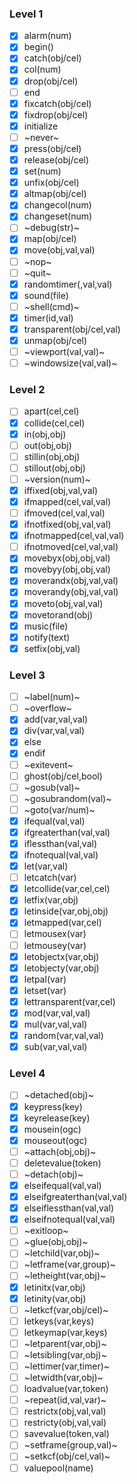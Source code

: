 ### Level 1
- [x] alarm(num)
- [x] begin()
- [x] catch(obj/cel)
- [x] col(num)
- [x] drop(obj/cel)
- [ ] end
- [x] fixcatch(obj/cel)
- [x] fixdrop(obj/cel)
- [x] initialize
- [ ] ~never~
- [x] press(obj/cel)
- [x] release(obj/cel)
- [x] set(num)
- [x] unfix(obj/cel)
- [x] altmap(obj/cel)
- [x] changecol(num)
- [x] changeset(num)
- [ ] ~debug(str)~
- [x] map(obj/cel)
- [x] move(obj,val,val)
- [ ] ~nop~
- [ ] ~quit~
- [x] randomtimer(,val,val)
- [x] sound(file)
- [ ] ~shell(cmd)~
- [x] timer(id,val)
- [x] transparent(obj/cel,val)
- [x] unmap(obj/cel)
- [ ] ~viewport(val,val)~
- [ ] ~windowsize(val,val)~

### Level 2
- [ ] apart(cel,cel)
- [X] collide(cel,cel)
- [X] in(obj,obj)
- [ ] out(obj,obj)
- [ ] stillin(obj,obj)
- [ ] stillout(obj,obj)
- [ ] ~version(num)~
- [X] iffixed(obj,val,val)
- [X] ifmapped(cel,val,val)
- [ ] ifmoved(cel,val,val)
- [X] ifnotfixed(obj,val,val)
- [X] ifnotmapped(cel,val,val)
- [ ] ifnotmoved(cel,val,val)
- [X] movebyx(obj,obj,val)
- [X] movebyy(obj,obj,val)
- [X] moverandx(obj,val,val)
- [X] moverandy(obj,val,val)
- [X] moveto(obj,val,val)
- [X] movetorand(obj)
- [X] music(file)
- [X] notify(text)
- [X] setfix(obj,val)

### Level 3
- [ ] ~label(num)~
- [ ] ~overflow~
- [X] add(var,val,val)
- [X] div(var,val,val)
- [X] else
- [X] endif
- [ ] ~exitevent~
- [ ] ghost(obj/cel,bool)
- [ ] ~gosub(val)~
- [ ] ~gosubrandom(val)~
- [ ] ~goto(var/num)~
- [X] ifequal(val,val)
- [X] ifgreaterthan(val,val)
- [X] iflessthan(val,val)
- [X] ifnotequal(val,val)
- [X] let(var,val)
- [ ] letcatch(var)
- [X] letcollide(var,cel,cel)
- [X] letfix(var,obj)
- [X] letinside(var,obj,obj)
- [X] letmapped(var,cel)
- [ ] letmousex(var)
- [ ] letmousey(var)
- [X] letobjectx(var,obj)
- [X] letobjecty(var,obj)
- [X] letpal(var)
- [X] letset(var)
- [X] lettransparent(var,cel)
- [X] mod(var,val,val)
- [X] mul(var,val,val)
- [X] random(var,val,val)
- [X] sub(var,val,val)

### Level 4
- [ ] ~detached(obj)~
- [X] keypress(key)
- [X] keyrelease(key)
- [X] mousein(ogc)
- [X] mouseout(ogc)
- [ ] ~attach(obj,obj)~
- [ ] deletevalue(token)
- [ ] ~detach(obj)~
- [X] elseifequal(val,val)
- [X] elseifgreaterthan(val,val)
- [X] elseiflessthan(val,val)
- [X] elseifnotequal(val,val)
- [ ] ~exitloop~
- [ ] ~glue(obj,obj)~
- [ ] ~letchild(var,obj)~
- [ ] ~letframe(var,group)~
- [ ] ~letheight(var,obj)~
- [X] letinitx(var,obj)
- [X] letinity(var,obj)
- [ ] ~letkcf(var,obj/cel)~
- [ ] letkeys(var,keys)
- [ ] letkeymap(var,keys)
- [ ] ~letparent(var,obj)~
- [ ] ~letsibling(var,obj)~
- [ ] ~lettimer(var,timer)~
- [ ] ~letwidth(var,obj)~
- [ ] loadvalue(var,token)
- [ ] ~repeat(id,val,var)~
- [ ] restrictx(obj,val,val)
- [ ] restricty(obj,val,val)
- [ ] savevalue(token,val)
- [ ] ~setframe(group,val)~
- [ ] ~setkcf(obj/cel,val)~
- [ ] valuepool(name)
